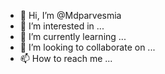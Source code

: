 - 👋 Hi, I’m @Mdparvesmia
- 👀 I’m interested in ...
- 🌱 I’m currently learning ...
- 💞️ I’m looking to collaborate on ...
- 📫 How to reach me ...

<!---
Mdparvesmia/Mdparvesmia is a ✨ special ✨ repository because its `README.md` (this file) appears on your GitHub profile.
You can click the Preview link to take a look at your changes.
--->
